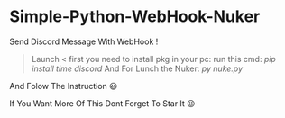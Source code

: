 # Simple-Python-WebHook-Nuker
Send Discord Message With WebHook !
> Launch <
first you need to install pkg in your pc:
run this cmd: 
*pip install time discord*
And For Lunch the Nuker:
*py nuke.py*

And Folow The Instruction 😃

If You Want More Of This Dont Forget To Star It 😉
